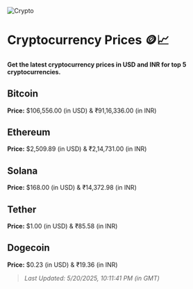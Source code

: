 
![Crypto](https://www.techguide.com.au/wp-content/uploads/2020/11/crypto3.jpeg)

# Cryptocurrency Prices 🪙📈

#### Get the latest cryptocurrency prices in USD and INR for top 5 cryptocurrencies.

## Bitcoin

**Price:** $106,556.00 (in USD) & ₹91,16,336.00 (in INR)

## Ethereum

**Price:** $2,509.89 (in USD) & ₹2,14,731.00 (in INR)

## Solana

**Price:** $168.00 (in USD) & ₹14,372.98 (in INR)

## Tether

**Price:** $1.00 (in USD) & ₹85.58 (in INR)

## Dogecoin

**Price:** $0.23 (in USD) & ₹19.36 (in INR)

> _Last Updated: 5/20/2025, 10:11:41 PM (in GMT)_
